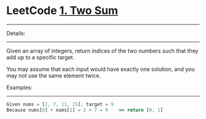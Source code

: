 # LeetCode [1. Two Sum](https://leetcode.com/problems/two-sum/description/)

------
Details:

------
Given an array of integers, return indices of the two numbers  such that they add up to a specific target.  

You may assume that each input would have exactly one solution, and you may not use the same element twice.  

Examples:

------

```js
Given nums = [2, 7, 11, 15], target = 9
Because nums[0] + nums[1] = 2 + 7 = 9    => return [0, 1]
```
